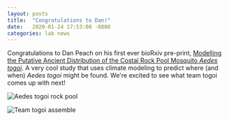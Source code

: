 ```yaml
---
layout: posts
title:  "Congratulations to Dan!"
date:   2020-01-24 17:53:00 -0800
categories: lab news
---
```


Congratulations to Dan Peach on his first ever bioRxiv pre-print, [Modelling the Putative Ancient Distribution of the Costal Rock Pool Mosquito _Aedes togoi_][bioRxiv]. A very cool study that uses climate modeling to predict where (and when) _Aedes togoi_ might be found.  We're excited to see what team togoi comes up with next!

![Aedes togoi rock pool][rockpool]

![Team togoi assemble][teamtogoi]

[bioRxiv]: https://www.biorxiv.org/content/10.1101/2020.01.21.914838v1
[rockpool]: assets/images/togoi-habitat.jpeg
[teamtogoi]: assets/images/teamtogoi.jpeg

